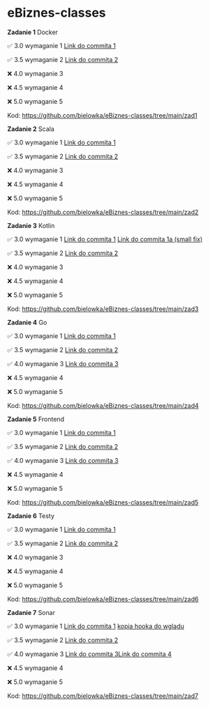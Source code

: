 # eBiznes-classes
**Zadanie 1** Docker

:white_check_mark: 3.0 wymaganie 1 [Link do commita 1](https://github.com/bielowka/eBiznes-classes/commit/6d99aff3d7c1685119380fcc501755d73b0bb57c)

:white_check_mark: 3.5 wymaganie 2 [Link do commita 2](https://github.com/bielowka/eBiznes-classes/commit/be9c99d5b1407077a6af69480beb501b9e121e9c)

:x: 4.0 wymaganie 3

:x: 4.5 wymaganie 4

:x: 5.0 wymaganie 5


Kod: https://github.com/bielowka/eBiznes-classes/tree/main/zad1

**Zadanie 2** Scala

:white_check_mark: 3.0 wymaganie 1 [Link do commita 1](https://github.com/bielowka/eBiznes-classes/commit/863ce39034115c4deb5de512a6ea8e8715d8b65d)

:white_check_mark: 3.5 wymaganie 2 [Link do commita 2](https://github.com/bielowka/eBiznes-classes/commit/863ce39034115c4deb5de512a6ea8e8715d8b65d)

:x: 4.0 wymaganie 3

:x: 4.5 wymaganie 4

:x: 5.0 wymaganie 5


Kod: https://github.com/bielowka/eBiznes-classes/tree/main/zad2

**Zadanie 3** Kotlin

:white_check_mark: 3.0 wymaganie 1 [Link do commita 1](https://github.com/bielowka/eBiznes-classes/commit/462019c327943869df14c814e32732c0b2902e35)
[Link do commita 1a (small fix)](https://github.com/bielowka/eBiznes-classes/commit/d9fd521fca62d5c6f4d6844c8324a9dbe0b783a2)

:white_check_mark: 3.5 wymaganie 2 [Link do commita 2](https://github.com/bielowka/eBiznes-classes/commit/3811e7efbc303af91458eea50583f56fd4739876)

:x: 4.0 wymaganie 3

:x: 4.5 wymaganie 4

:x: 5.0 wymaganie 5


Kod: https://github.com/bielowka/eBiznes-classes/tree/main/zad3

**Zadanie 4** Go

:white_check_mark: 3.0 wymaganie 1 [Link do commita 1](https://github.com/bielowka/eBiznes-classes/commit/529e00fb6e2ab7b6002933aafadf3eb1c46fe471)

:white_check_mark: 3.5 wymaganie 2 [Link do commita 2](https://github.com/bielowka/eBiznes-classes/commit/5d77ef1b8b25457fabd9e14d40fb35bfb3c22a20)

:white_check_mark: 4.0 wymaganie 3 [Link do commita 3](https://github.com/bielowka/eBiznes-classes/commit/5d77ef1b8b25457fabd9e14d40fb35bfb3c22a20)

:x: 4.5 wymaganie 4

:x: 5.0 wymaganie 5


Kod: https://github.com/bielowka/eBiznes-classes/tree/main/zad4

**Zadanie 5** Frontend

:white_check_mark: 3.0 wymaganie 1 [Link do commita 1](https://github.com/bielowka/eBiznes-classes/commit/5573b1e36e3762400698d1251b061b95e0fb9548)

:white_check_mark: 3.5 wymaganie 2 [Link do commita 2](https://github.com/bielowka/eBiznes-classes/commit/1008e1ace9be6452eb3657f2bedd2a9b71a92110)

:white_check_mark: 4.0 wymaganie 3 [Link do commita 3](https://github.com/bielowka/eBiznes-classes/commit/b0707ea190fec92484e329290a56d24c70b3fec2)

:x: 4.5 wymaganie 4

:x: 5.0 wymaganie 5


Kod: https://github.com/bielowka/eBiznes-classes/tree/main/zad5

**Zadanie 6** Testy

:white_check_mark: 3.0 wymaganie 1 [Link do commita 1](https://github.com/bielowka/eBiznes-classes/commit/95851d30615c20cd381af7ff0d1655cdf1699bf8)

:white_check_mark: 3.5 wymaganie 2 [Link do commita 2](https://github.com/bielowka/eBiznes-classes/commit/95851d30615c20cd381af7ff0d1655cdf1699bf8)

:x: 4.0 wymaganie 3

:x: 4.5 wymaganie 4

:x: 5.0 wymaganie 5


Kod: https://github.com/bielowka/eBiznes-classes/tree/main/zad6

**Zadanie 7** Sonar

:white_check_mark: 3.0 wymaganie 1 [Link do commita 1](https://github.com/bielowka/eBiznes-classes/commit/497e667ae546330a9aefeeadf097b832170f49a0) [kopia hooka do wglądu](https://github.com/bielowka/eBiznes-classes/commit/497e667ae546330a9aefeeadf097b832170f49a0)

:white_check_mark: 3.5 wymaganie 2 [Link do commita 2](https://github.com/bielowka/eBiznes-classes/commit/d74b587785ed76ff27150fe870a120afc3fd9760)

:white_check_mark: 4.0 wymaganie 3 [Link do commita 3](https://github.com/bielowka/eBiznes-classes/commit/8f73f764cdb389245bfde7c50f5a5e18f2baeac5)[Link do commita 4](https://github.com/bielowka/eBiznes-classes/commit/7277fa3dcf47a2fe78e139d57acbc1fbabc80c40)

:x: 4.5 wymaganie 4

:x: 5.0 wymaganie 5


Kod: https://github.com/bielowka/eBiznes-classes/tree/main/zad7
